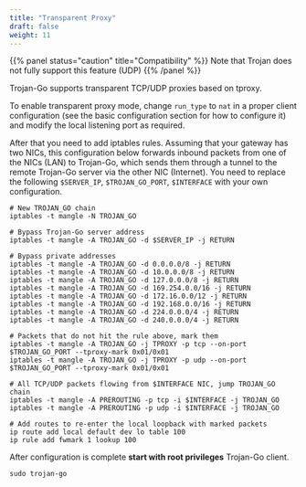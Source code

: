 ```yaml
---
title: "Transparent Proxy"
draft: false
weight: 11
---
```


{{% panel status="caution" title="Compatibility" %}}
Note that Trojan does not fully support this feature (UDP)
{{% /panel %}}

Trojan-Go supports transparent TCP/UDP proxies based on tproxy.

To enable transparent proxy mode, change ```run_type``` to ```nat``` in a proper client configuration (see the basic configuration section for how to configure it) and modify the local listening port as required.

After that you need to add iptables rules. Assuming that your gateway has two NICs, this configuration below forwards inbound packets from one of the NICs (LAN) to Trojan-Go, which sends them through a tunnel to the remote Trojan-Go server via the other NIC (Internet). You need to replace the following ```$SERVER_IP```, ```$TROJAN_GO_PORT```, ```$INTERFACE``` with your own configuration.

```shell
# New TROJAN_GO chain
iptables -t mangle -N TROJAN_GO

# Bypass Trojan-Go server address
iptables -t mangle -A TROJAN_GO -d $SERVER_IP -j RETURN

# Bypass private addresses
iptables -t mangle -A TROJAN_GO -d 0.0.0.0/8 -j RETURN
iptables -t mangle -A TROJAN_GO -d 10.0.0.0/8 -j RETURN
iptables -t mangle -A TROJAN_GO -d 127.0.0.0/8 -j RETURN
iptables -t mangle -A TROJAN_GO -d 169.254.0.0/16 -j RETURN
iptables -t mangle -A TROJAN_GO -d 172.16.0.0/12 -j RETURN
iptables -t mangle -A TROJAN_GO -d 192.168.0.0/16 -j RETURN
iptables -t mangle -A TROJAN_GO -d 224.0.0.0/4 -j RETURN
iptables -t mangle -A TROJAN_GO -d 240.0.0.0/4 -j RETURN

# Packets that do not hit the rule above, mark them
iptables -t mangle -A TROJAN_GO -j TPROXY -p tcp --on-port $TROJAN_GO_PORT --tproxy-mark 0x01/0x01
iptables -t mangle -A TROJAN_GO -j TPROXY -p udp --on-port $TROJAN_GO_PORT --tproxy-mark 0x01/0x01

# All TCP/UDP packets flowing from $INTERFACE NIC, jump TROJAN_GO chain
iptables -t mangle -A PREROUTING -p tcp -i $INTERFACE -j TROJAN_GO
iptables -t mangle -A PREROUTING -p udp -i $INTERFACE -j TROJAN_GO

# Add routes to re-enter the local loopback with marked packets
ip route add local default dev lo table 100
ip rule add fwmark 1 lookup 100
```

After configuration is complete **start with root privileges** Trojan-Go client.

```shell
sudo trojan-go
```
